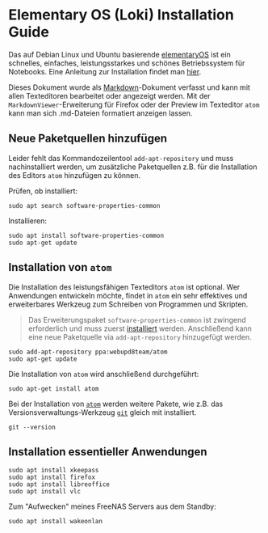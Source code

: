 Elementary OS (Loki) Installation Guide
=======================================

[0]: https://elementary.io/de/
[1]: https://atom.io/
[2]: https://github.com/
[3]: https://daringfireball.net/projects/markdown/
[4]: http://elementaryos.stackexchange.com/questions/7507/how-can-i-add-a-ppa-in-loki
[5]: https://elementary.io/de/docs/installation

Das auf Debian Linux und Ubuntu basierende [elementaryOS][0] ist ein schnelles, einfaches, leistungsstarkes und schönes Betriebssystem für Notebooks. Eine Anleitung zur Installation findet man [hier][5].

Dieses Dokument wurde als [Markdown][3]-Dokument verfasst und kann mit allen Texteditoren bearbeitet oder angezeigt werden. Mit der `MarkdownViewer`-Erweiterung für Firefox oder der Preview im Texteditor `atom` kann man sich .md-Dateien formatiert anzeigen lassen.

Neue Paketquellen hinzufügen
----------------------------

Leider fehlt das Kommandozeilentool `add-apt-repository` und muss nachinstalliert werden, um zusätzliche Paketquellen z.B. für die Installation des Editors `atom` hinzufügen zu können.

Prüfen, ob installiert:

```shell
sudo apt search software-properties-common
```

Installieren:

```shell
sudo apt install software-properties-common
sudo apt-get update
```

Installation von `atom`
-----------------------

Die Installation des leistungsfähigen Texteditors `atom` ist optional. Wer Anwendungen entwickeln möchte, findet in `atom` ein sehr effektives und erweiterbares Werkzeug zum Schreiben von Programmen und Skripten.  

> Das Erweiterungspaket `software-properties-common` ist zwingend erforderlich und muss zuerst [installiert][4] werden. Anschließend kann eine neue Paketquelle via  `add-apt-repository` hinzugefügt werden.

```shell
sudo add-apt-repository ppa:webupd8team/atom
sudo apt-get update
```

Die Installation von `atom` wird anschließend durchgeführt:

```shell
sudo apt-get install atom
```

Bei der Installation von [`atom`][1] werden weitere Pakete, wie z.B. das Versionsverwaltungs-Werkzeug [`git`][2] gleich mit installiert.

```shell
git --version
```

Installation essentieller Anwendungen
-------------------------------------

```shell
sudo apt install xkeepass
sudo apt install firefox
sudo apt install libreoffice
sudo apt install vlc
```

Zum "Aufwecken" meines FreeNAS Servers aus dem Standby:

```shell
sudo apt install wakeonlan
```
